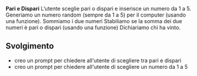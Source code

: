 **Pari e Dispari**
L’utente sceglie pari o dispari e inserisce un numero da 1 a 5.
Generiamo un numero random (sempre da 1 a 5) per il computer (usando una funzione).
Sommiamo i due numeri
Stabiliamo se la somma dei due numeri è pari o dispari (usando una funzione)
Dichiariamo chi ha vinto.
## Svolgimento
- creo un prompt per chiedere all'utente di scegliere tra pari e dispari
- creo un prompt per chiedere all'utente di scegliere un numero da 1 a 5